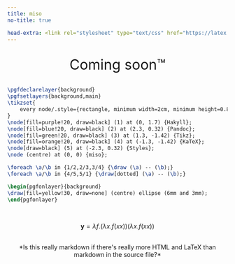 ```yaml
---
title: miso
no-title: true

head-extra: <link rel="stylesheet" type="text/css" href="https://latex.now.sh/style.min.css"/>
---
```


<br/>

<center style="font-size:24pt">Coming soon™</center>

<br/>

```{.tex .tikz}
\pgfdeclarelayer{background}
\pgfsetlayers{background,main}
\tikzset{
	every node/.style={rectangle, minimum width=2cm, minimum height=0.8cm}
}
\node[fill=purple!20, draw=black] (1) at (0, 1.7) {Hakyll};
\node[fill=blue!20, draw=black] (2) at (2.3, 0.32) {Pandoc};
\node[fill=green!20, draw=black] (3) at (1.3, -1.42) {Tikz};
\node[fill=orange!20, draw=black] (4) at (-1.3, -1.42) {KaTeX};
\node[draw=black] (5) at (-2.3, 0.32) {Styles};
\node (centre) at (0, 0) {miso};

\foreach \a/\b in {1/2,2/3,3/4} {\draw (\a) -- (\b);}
\foreach \a/\b in {4/5,5/1} {\draw[dotted] (\a) -- (\b);}

\begin{pgfonlayer}{background}
\draw[fill=yellow!30, draw=none] (centre) ellipse (6mm and 3mm);
\end{pgfonlayer}
```

<br/>

$$\bm y = \lambda f. (\lambda x.f(xx))(\lambda x.f(xx))$$

<br/>

<center>
*Is this really markdown if there's really more HTML and LaTeX than markdown in
the source file?*
</center>

<br/>
